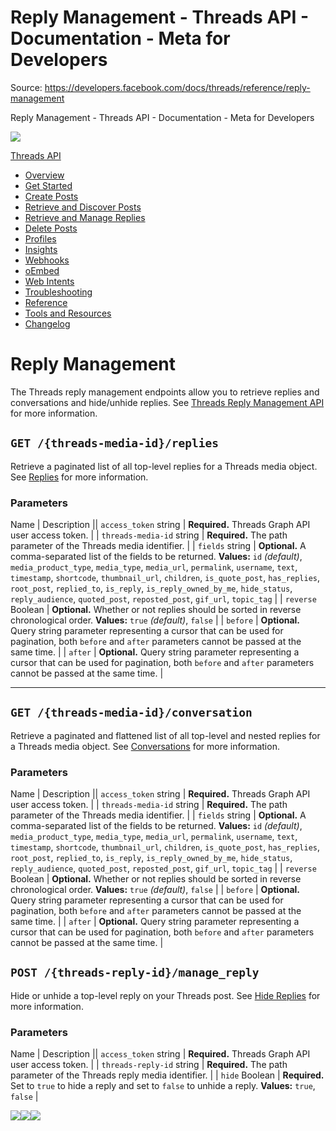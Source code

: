 # Reply Management - Threads API - Documentation - Meta for Developers

Source: https://developers.facebook.com/docs/threads/reference/reply-management

Reply Management - Threads API - Documentation - Meta for Developers

![](https://facebook.com/security/hsts-pixel.gif)

[Threads API](../.md)

* [Overview](../overview.md)
* [Get Started](../get-started.md)
* [Create Posts](../create-posts.md)
* [Retrieve and Discover Posts](../retrieve-and-discover-posts.md)
* [Retrieve and Manage Replies](../retrieve-and-manage-replies.md)
* [Delete Posts](../posts/delete-posts.md)
* [Profiles](../threads-profiles.md)
* [Insights](../insights.md)
* [Webhooks](../webhooks.md)
* [oEmbed](../tools-and-resources/embed-a-threads-post.md)
* [Web Intents](../threads-web-intents.md)
* [Troubleshooting](../troubleshooting.md)
* [Reference](../reference.md)
* [Tools and Resources](../tools-and-resources.md)
* [Changelog](../changelog.md)

# Reply Management

The Threads reply management endpoints allow you to retrieve replies and conversations and hide/unhide replies. See [Threads Reply Management API](../reply-management.md) for more information.

## `GET /{threads-media-id}/replies`

Retrieve a paginated list of all top-level replies for a Threads media object. See [Replies](../reply-moderation-replies.md) for more information.

### Parameters

Name | Description || `access_token`  string | **Required.**  Threads Graph API user access token. |
| `threads-media-id`  string | **Required.**  The path parameter of the Threads media identifier. |
| `fields`  string | **Optional.**  A comma-separated list of the fields to be returned.  **Values:** `id` *(default)*, `media_product_type`, `media_type`, `media_url`, `permalink`, `username`, `text`, `timestamp`, `shortcode`, `thumbnail_url`, `children`, `is_quote_post`, `has_replies`, `root_post`, `replied_to`, `is_reply`, `is_reply_owned_by_me`, `hide_status`, `reply_audience`, `quoted_post`, `reposted_post`, `gif_url`, `topic_tag` |
| `reverse`  Boolean | **Optional.**  Whether or not replies should be sorted in reverse chronological order.  **Values:** `true` *(default)*, `false` |
| `before` | **Optional.**  Query string parameter representing a cursor that can be used for pagination, both `before` and `after` parameters cannot be passed at the same time. |
| `after` | **Optional.**  Query string parameter representing a cursor that can be used for pagination, both `before` and `after` parameters cannot be passed at the same time. |

---

## `GET /{threads-media-id}/conversation`

Retrieve a paginated and flattened list of all top-level and nested replies for a Threads media object. See [Conversations](../reply-moderation-conversations.md) for more information.

### Parameters

Name | Description || `access_token`  string | **Required.**  Threads Graph API user access token. |
| `threads-media-id`  string | **Required.**  The path parameter of the Threads media identifier. |
| `fields`  string | **Optional.**  A comma-separated list of the fields to be returned.  **Values:** `id` *(default)*, `media_product_type`, `media_type`, `media_url`, `permalink`, `username`, `text`, `timestamp`, `shortcode`, `thumbnail_url`, `children`, `is_quote_post`, `has_replies`, `root_post`, `replied_to`, `is_reply`, `is_reply_owned_by_me`, `hide_status`, `reply_audience`, `quoted_post`, `reposted_post`, `gif_url`, `topic_tag` |
| `reverse`  Boolean | **Optional.**  Whether or not replies should be sorted in reverse chronological order.  **Values:** `true` *(default)*, `false` |
| `before` | **Optional.**  Query string parameter representing a cursor that can be used for pagination, both `before` and `after` parameters cannot be passed at the same time. |
| `after` | **Optional.**  Query string parameter representing a cursor that can be used for pagination, both `before` and `after` parameters cannot be passed at the same time. |

## `POST /{threads-reply-id}/manage_reply`

Hide or unhide a top-level reply on your Threads post. See [Hide Replies](../reply-moderation-hide-replies.md) for more information.

### Parameters

Name | Description || `access_token`  string | **Required.**  Threads Graph API user access token. |
| `threads-reply-id`  string | **Required.**  The path parameter of the Threads reply media identifier. |
| `hide`  Boolean | **Required.**  Set to `true` to hide a reply and set to `false` to unhide a reply.  **Values:** `true`, `false` |

![](https://www.facebook.com/tr?id=675141479195042&ev=PageView&noscript=1)![](https://www.facebook.com/tr?id=574561515946252&ev=PageView&noscript=1)![](https://www.facebook.com/tr?id=1754628768090156&ev=PageView&noscript=1)